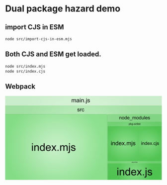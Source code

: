 # Dual package hazard demo

## import CJS in ESM

```
node src/import-cjs-in-esm.mjs
```

## Both CJS and ESM get loaded.

```
node src/index.mjs
node src/index.cjs
```

## Webpack

![webpack analyzer](./assets/Snipaste_2023-03-23_00-45-19.png)
